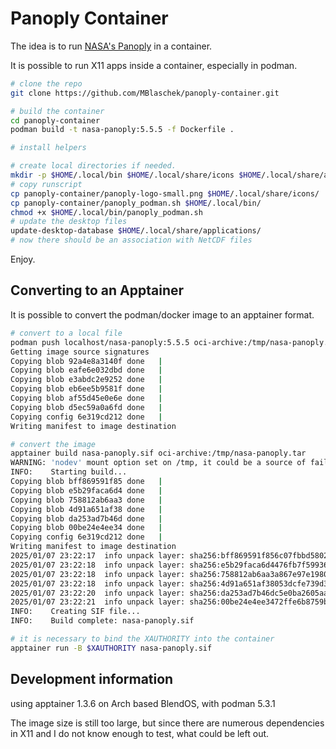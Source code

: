 # Panoply Container

The idea is to run [NASA's Panoply](https://www.giss.nasa.gov/tools/panoply/) in a container.

It is possible to run X11 apps inside a container, especially in podman.

```sh
# clone the repo
git clone https://github.com/MBlaschek/panoply-container.git

# build the container
cd panoply-container
podman build -t nasa-panoply:5.5.5 -f Dockerfile .

# install helpers

# create local directories if needed.
mkdir -p $HOME/.local/bin $HOME/.local/share/icons $HOME/.local/share/applications
# copy runscript
cp panoply-container/panoply-logo-small.png $HOME/.local/share/icons/
cp panoply-container/panoply_podman.sh $HOME/.local/bin/
chmod +x $HOME/.local/bin/panoply_podman.sh
# update the desktop files
update-desktop-database $HOME/.local/share/applications/
# now there should be an association with NetCDF files
```

Enjoy.

## Converting to an Apptainer

It is possible to convert the podman/docker image to an apptainer format.

```sh
# convert to a local file
podman push localhost/nasa-panoply:5.5.5 oci-archive:/tmp/nasa-panoply.tar
Getting image source signatures
Copying blob 92a4e8a3140f done   |
Copying blob eafe6e032dbd done   |
Copying blob e3abdc2e9252 done   |
Copying blob eb6ee5b9581f done   |
Copying blob af55d45e0e6e done   |
Copying blob d5ec59a0a6fd done   |
Copying config 6e319cd212 done   |
Writing manifest to image destination

# convert the image
apptainer build nasa-panoply.sif oci-archive:/tmp/nasa-panoply.tar
WARNING: 'nodev' mount option set on /tmp, it could be a source of failure during build process
INFO:    Starting build...
Copying blob bff869591f85 done   |
Copying blob e5b29faca6d4 done   |
Copying blob 758812ab6aa3 done   |
Copying blob 4d91a651af38 done   |
Copying blob da253ad7b46d done   |
Copying blob 00be24e4ee34 done   |
Copying config 6e319cd212 done   |
Writing manifest to image destination
2025/01/07 23:22:17  info unpack layer: sha256:bff869591f856c07fbbd580257567d3bb1fa7580a0c50b4c79b61598ce055135
2025/01/07 23:22:18  info unpack layer: sha256:e5b29faca6d4476fb7f59936061103ee6c0100a97445e9c9dce9e136da74a6ef
2025/01/07 23:22:18  info unpack layer: sha256:758812ab6aa3a867e97e1980b91c3a24a7a13720815cc5c891b72294e96daee1
2025/01/07 23:22:18  info unpack layer: sha256:4d91a651af38053dcfe739d33071275e5ffda2bd6a5f2e9b6ccee14c65ec5654
2025/01/07 23:22:20  info unpack layer: sha256:da253ad7b46dc5e0ba2605aaaeccf4e67d5dde3a47c9ae4d76fba693ae76410b
2025/01/07 23:22:21  info unpack layer: sha256:00be24e4ee3472ffe6b8759bd5915685e08399bc99d3c164200ebe465a1a5284
INFO:    Creating SIF file...
INFO:    Build complete: nasa-panoply.sif

# it is necessary to bind the XAUTHORITY into the container
apptainer run -B $XAUTHORITY nasa-panoply.sif
```

## Development information

using apptainer 1.3.6 on Arch based BlendOS, with podman 5.3.1

The image size is still too large, but since there are numerous dependencies in X11 and I do not know enough to test, what could be left out.